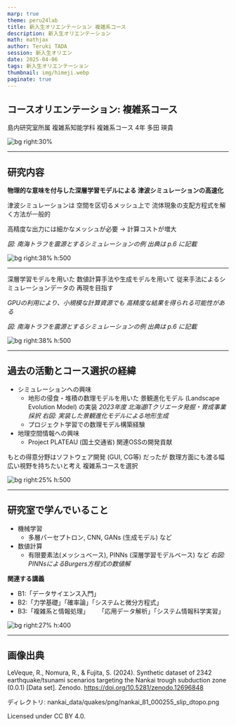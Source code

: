 ```yaml
---
marp: true
theme: peru24lab
title: 新入生オリエンテーション 複雑系コース
description: 新入生オリエンテーション
math: mathjax
author: Teruki TADA
session: 新入生オリエン
date: 2025-04-06
tags: 新入生オリエンテーション
thumbnail: img/himeji.webp
paginate: true
---
```


## コースオリエンテーション: 複雑系コース

島内研究室所属
複雑系知能学科 複雑系コース 4年
多田 瑛貴

![bg right:30%](img/himeji.webp)

---

## 研究内容

**物理的な意味を付与した深層学習モデルによる
津波シミュレーションの高速化**

津波シミュレーションは
空間を区切るメッシュ上で
流体現象の支配方程式を解く方法が一般的

高精度な出力には細かなメッシュが必要
→ 計算コストが増大

*図: 南海トラフを震源とするシミュレーションの例
出典は p.6 に記載*

![bg right:38% h:500](img/nankai_81_000255_slip_dtopo.webp)

---

深層学習モデルを用いた
数値計算手法や生成モデルを用いて
従来手法によるシミュレーションデータの
再現を目指す

*GPUの利用により、小規模な計算資源でも
高精度な結果を得られる可能性がある*

*図: 南海トラフを震源とするシミュレーションの例
出典は p.6 に記載*

![bg right:38% h:500](img/nankai_81_000255_slip_dtopo.webp)

---

## 過去の活動とコース選択の経緯

- シミュレーションへの興味
    - 地形の侵食・堆積の数理モデルを用いた
    景観進化モデル (Landscape Evolution Model) の実装
  *2023年度 北海道ITクリエータ発掘・育成事業 採択*
  *右図: 実装した景観進化モデルによる地形生成*
  - プロジェクト学習での数理モデル構築経験
- 地理空間情報への興味
  - Project PLATEAU (国土交通省) 関連OSSの開発貢献

もとの得意分野はソフトウェア開発 (GUI, CG等) だったが
数理方面にも渡る幅広い視野を持ちたいと考え
複雑系コースを選択

![bg right:25% h:500](img/terrain.webp)


---

## 研究室で学んでいること

- 機械学習
  - 多層パーセプトロン, CNN, GANs (生成モデル) など
- 数値計算
  - 有限要素法(メッシュベース),
  PINNs (深層学習モデルベース) など
  *右図: PINNsによるBurgers方程式の数値解*

**関連する講義**
- B1:「データサイエンス入門」
- B2:「力学基礎」「確率論」「システムと微分方程式」
- B3:「複雑系と情報処理」
&emsp; 「応用データ解析」「システム情報科学実習」

![bg right:27% h:400](img/burgers.webp)

---

## 画像出典

LeVeque, R., Nomura, R., & Fujita, S. (2024). Synthetic dataset of 2342 earthquake/tsunami scenarios targeting the Nankai trough subduction zone (0.0.1) [Data set]. Zenodo. https://doi.org/10.5281/zenodo.12696848

ディレクトリ: nankai_data/quakes/png/nankai_81_000255_slip_dtopo.png

Licensed under CC BY 4.0.